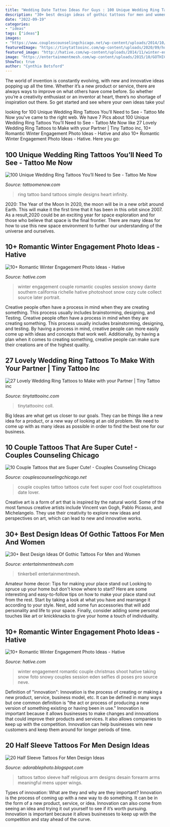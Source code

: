 ```yaml
---
title: "Wedding Date Tattoo Ideas For Guys : 100 Unique Wedding Ring Tattoos You’ll Need To See"
description: "30+ best design ideas of gothic tattoos for men and women"
date: "2022-09-19"
categories:
- "ideas"
tags: ["ideas"]
images:
- "https://www.couplescounselingchicago.net/wp-content/uploads/2014/10/couples-tattos-7-feet.jpg"
featuredImage: "https://tinytattooinc.com/wp-content/uploads/2020/09/husband-and-wife-coll-wedding-ring-tattoos-ideas-for-marriagee-683x1024.jpg"
featured_image: "http://hative.com/wp-content/uploads/2014/11/winter-engagement-photo-ideas/5-winter-engagement-photo-ideas.jpg"
image: "https://entertainmentmesh.com/wp-content/uploads/2015/10/GOTHIC-TINKERBELL.jpg"
ShowToc: true
author: "Cynthia Botsford"
---
```



The world of invention is constantly evolving, with new and innovative ideas popping up all the time. Whether it’s a new product or service, there are always ways to improve on what others have come before. So whether you’re a creativity enthusiast or an inventor at heart, there’s no shortage of inspiration out there. So get started and see where your own ideas take you!

	

		
looking for 100 Unique Wedding Ring Tattoos You’ll Need to See - Tattoo Me Now you've came to the right web. We have 7 Pics about 100 Unique Wedding Ring Tattoos You’ll Need to See - Tattoo Me Now like 27 Lovely Wedding Ring Tattoos to Make with your Partner | Tiny Tattoo inc, 10+ Romantic Winter Engagement Photo Ideas - Hative and also 10+ Romantic Winter Engagement Photo Ideas - Hative. Here you go:
		
    
## 100 Unique Wedding Ring Tattoos You’ll Need To See - Tattoo Me Now

<img loading=lazy src="https://www.tattoomenow.com/tattoo-designs/wp-content/uploads/2019/12/wedding-ring-tattoo-wedding-band-01.jpg" onerror="this.onerror=null;this.src='https://tse3.mm.bing.net/th?id=OIP.ol2rFe8XX1R8zLlkDgMa4QAAAA&amp;pid=15.1';" alt="100 Unique Wedding Ring Tattoos You’ll Need to See - Tattoo Me Now">

_Source: tattoomenow.com_

>ring tattoo band tattoos simple designs heart infinity. 

	

2020: The Year of the Moon
In 2020, the moon will be in a new orbit around Earth. This will make it the first time that it has been in this orbit since 2007. As a result,2020 could be an exciting year for space exploration and for those who believe that space is the final frontier. There are many ideas for how to use this new space environment to further our understanding of the universe and ourselves.

    
## 10+ Romantic Winter Engagement Photo Ideas - Hative

<img loading=lazy src="https://hative.com/wp-content/uploads/2014/11/winter-engagement-photo-ideas/2-winter-engagement-photo-ideas.jpg" onerror="this.onerror=null;this.src='https://tse4.mm.bing.net/th?id=OIP.TGao1vCMixZroPvTY1gnxQHaLG&amp;pid=15.1';" alt="10+ Romantic Winter Engagement Photo Ideas - Hative">

_Source: hative.com_

>winter engagement couple romantic couples session snowy dante southern california richelle hative photoshoot snow cozy cute collect source later portrait. 

	

Creative people often have a process in mind when they are creating something. This process usually includes brainstorming, designing, and Testing.
Creative people often have a process in mind when they are creating something. This process usually includes brainstorming, designing, and testing. By having a process in mind, creative people can more easily come up with ideas and concepts that work well. Additionally, by having a plan when it comes to creating something, creative people can make sure their creations are of the highest quality.

    
## 27 Lovely Wedding Ring Tattoos To Make With Your Partner | Tiny Tattoo Inc

<img loading=lazy src="https://tinytattooinc.com/wp-content/uploads/2020/09/husband-and-wife-coll-wedding-ring-tattoos-ideas-for-marriagee-683x1024.jpg" onerror="this.onerror=null;this.src='https://tse4.mm.bing.net/th?id=OIP.CBL_krtjKamK6qr3-keI-gHaLG&amp;pid=15.1';" alt="27 Lovely Wedding Ring Tattoos to Make with your Partner | Tiny Tattoo inc">

_Source: tinytattooinc.com_

>tinytattooinc coll. 

	

Big Ideas are what get us closer to our goals. They can be things like a new idea for a product, or a new way of looking at an old problem. We need to come up with as many ideas as possible in order to find the best one for our business.

    
## 10 Couple Tattoos That Are Super Cute! - Couples Counseling Chicago

<img loading=lazy src="https://www.couplescounselingchicago.net/wp-content/uploads/2014/10/couples-tattos-7-feet.jpg" onerror="this.onerror=null;this.src='https://tse3.mm.bing.net/th?id=OIP.NmLje7jd8NUwM1RK4qEY1wHaHd&amp;pid=15.1';" alt="10 Couple Tattoos that are Super Cute! - Couples Counseling Chicago">

_Source: couplescounselingchicago.net_

>couple couples tattoo tattoos cute feet super cool foot coupletattoos date lover. 

	

Creative art is a form of art that is inspired by the natural world. Some of the most famous creative artists include Vincent van Gogh, Pablo Picasso, and Michelangelo. They use their creativity to explore new ideas and perspectives on art, which can lead to new and innovative works.

    
## 30+ Best Design Ideas Of Gothic Tattoos For Men And Women

<img loading=lazy src="https://entertainmentmesh.com/wp-content/uploads/2015/10/GOTHIC-TINKERBELL.jpg" onerror="this.onerror=null;this.src='https://tse1.mm.bing.net/th?id=OIP.GiCp4_MhkqGrapfFuEBDGAHaJ4&amp;pid=15.1';" alt="30+ Best Design Ideas Of Gothic Tattoos For Men and Women">

_Source: entertainmentmesh.com_

>tinkerbell entertainmentmesh. 

	

Amateur home decor: Tips for making your place stand out
Looking to spruce up your home but don't know where to start? Here are some interesting and easy-to-follow tips on how to make your place stand out from the rest. Start by taking a look at what you have and rearrange it according to your style. Next, add some fun accessories that will add personality and life to your space. Finally, consider adding some personal touches like art or knickknacks to give your home a touch of individuality.

    
## 10+ Romantic Winter Engagement Photo Ideas - Hative

<img loading=lazy src="http://hative.com/wp-content/uploads/2014/11/winter-engagement-photo-ideas/5-winter-engagement-photo-ideas.jpg" onerror="this.onerror=null;this.src='https://tse4.mm.bing.net/th?id=OIP.bRwovrPDmfY-iKnzPdUezAHaLH&amp;pid=15.1';" alt="10+ Romantic Winter Engagement Photo Ideas - Hative">

_Source: hative.com_

>winter engagement romantic couple christmas shoot hative taking snow foto snowy couples session eden selfies di poses pro source neve. 

	

Definition of "innovation":
Innovation is the process of creating or making a new product, service, business model, etc. It can be defined in many ways but one common definition is "the act or process of producing a new version of something existing or having been in use." 
Innovation is important because it allows businesses to make changes and innovations that could improve their products and services. It also allows companies to keep up with the competition. Innovation can help businesses win new customers and keep them around for longer periods of time.

    
## 20 Half Sleeve Tattoos For Men Design Ideas

<img loading=lazy src="http://4.bp.blogspot.com/-jYG54LQzFHk/U-o6AmqtXXI/AAAAAAAAEKk/zokyOisgDLw/s1600/Religious%2Bsleeve%2Btattoos%2Bfor%2Bmen%2Bideas.jpg" onerror="this.onerror=null;this.src='https://tse4.mm.bing.net/th?id=OIP.rALq1EFwcXT2Nv30zmghLQHaLH&amp;pid=15.1';" alt="20 Half Sleeve Tattoos For Men Design Ideas">

_Source: adorablephoto.blogspot.com_

>tattoos tattoo sleeve half religious arm designs desain forearm arms meaningful mens upper wings. 

	

Types of innovation: What are they and why are they important?
Innovation is the process of coming up with a new way to do something. It can be in the form of a new product, service, or idea. Innovation can also come from seeing an idea and trying it out yourself to see if it’s worth pursuing. Innovation is important because it allows businesses to keep up with the competition and stay ahead of the curve.


